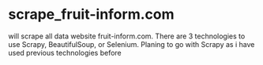 # scrape_fruit-inform.com
will scrape all data website fruit-inform.com. There are 3 technologies to use Scrapy, BeautifulSoup, or Selenium. Planing to go with Scrapy as i have used previous technologies before
